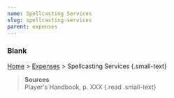 ```yaml
---
name: Spellcasting Services
slug: spellcasting-services
parent: expenses
---
```

### Blank
[Home](home) > [Expenses](expenses) > Spellcasting Services {.small-text}



> **Sources** <br/>
> Player's Handbook, p. XXX
{.read .small-text}
